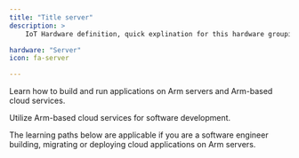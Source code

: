 ```yaml
---
title: "Title server"
description: >
    IoT Hardware definition, quick explination for this hardware grouping. Should be approximatly this long to allow for proper reading.

hardware: "Server"
icon: fa-server

---
```

Learn how to build and run applications on Arm servers and Arm-based cloud services.

Utilize Arm-based cloud services for software development.

The learning paths below are applicable if you are a software engineer building, migrating or deploying cloud applications on Arm servers.